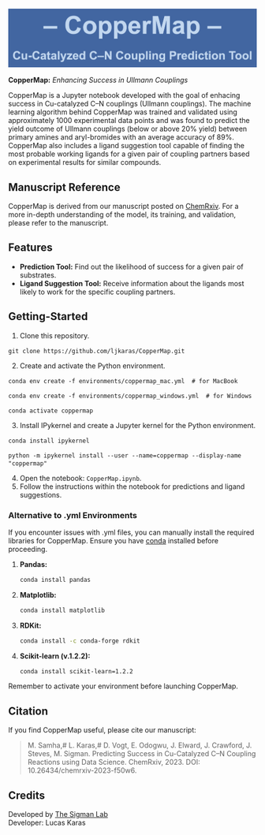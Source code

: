 ![CopperMap Logo](CopperMap.png)

**CopperMap:** *Enhancing Success in Ullmann Couplings*

CopperMap is a Jupyter notebook developed with the goal of enhacing success in Cu-catalyzed C–N couplings (Ullmann couplings). The machine learning algorithm behind CopperMap was trained and validated using approximately 1000 experimental data points and was found to predict the yield outcome of Ullmann couplings (below or above 20% yield) between primary amines and aryl-bromides with an average accuracy of 89%. CopperMap also includes a ligand suggestion tool capable of finding the most probable working ligands for a given pair of coupling partners based on experimental results for similar compounds. 

## Manuscript Reference

CopperMap is derived from our manuscript posted on [ChemRxiv](https://chemrxiv.org/engage/chemrxiv/article-details/6532eb5cc3693ca993c1ce40). For a more in-depth understanding of the model, its training, and validation, please refer to the manuscript.

## Features

- **Prediction Tool:** Find out the likelihood of success for a given pair of substrates.
- **Ligand Suggestion Tool:** Receive information about the ligands most likely to work for the specific coupling partners.

## Getting-Started

1. Clone this repository.
```shell
git clone https://github.com/ljkaras/CopperMap.git
```
2. Create and activate the Python environment.
```shell 
conda env create -f environments/coppermap_mac.yml  # for MacBook
```
```shell 
conda env create -f environments/coppermap_windows.yml  # for Windows
```
```shell 
conda activate coppermap
```
3. Install IPykernel and create a Jupyter kernel for the Python environment.
```shell 
conda install ipykernel
```
```shell 
python -m ipykernel install --user --name=coppermap --display-name "coppermap"
```
4. Open the notebook: `CopperMap.ipynb`.
5. Follow the instructions within the notebook for predictions and ligand suggestions.

### Alternative to .yml Environments

If you encounter issues with .yml files, you can manually install the required libraries for CopperMap. Ensure you have [conda](https://docs.conda.io/en/latest/miniconda.html) installed before proceeding.

1. **Pandas:**
   ```bash
   conda install pandas
   ```
2. **Matplotlib:**
   ```bash
   conda install matplotlib
   ```
3. **RDKit:**
   ```bash
   conda install -c conda-forge rdkit
   ```
4. **Scikit-learn (v.1.2.2):**
   ```bash
   conda install scikit-learn=1.2.2
   ```
Remember to activate your environment before launching CopperMap.

## Citation

If you find CopperMap useful, please cite our manuscript:

> M. Samha,# L. Karas,# D. Vogt, E. Odogwu, J. Elward, J. Crawford, J. Steves, M. Sigman. Predicting Success in Cu-Catalyzed C–N Coupling Reactions using Data Science. ChemRxiv, 2023. DOI: 10.26434/chemrxiv-2023-f50w6.

## Credits

Developed by [The Sigman Lab](https://www.sigmanlab.com)  
Developer: Lucas Karas
